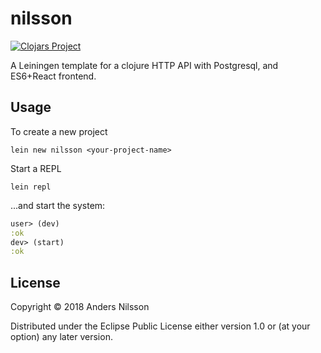 # nilsson

[![Clojars Project](https://img.shields.io/clojars/v/nilsson/lein-template.svg)](https://clojars.org/nilsson/lein-template)

A Leiningen template for a clojure HTTP API with Postgresql, and ES6+React frontend.

## Usage

To create a new project

```shell
lein new nilsson <your-project-name>
```

Start a REPL

```shell
lein repl
```

...and start the system:

```clojure
user> (dev)
:ok
dev> (start)
:ok
```


## License

Copyright © 2018 Anders Nilsson

Distributed under the Eclipse Public License either version 1.0 or (at
your option) any later version.
